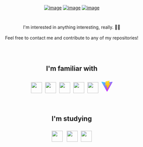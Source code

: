 <div style="text-align: center">

<a href="https://gabrielgusso.com/">![image](https://img.shields.io/badge/-gabrielgusso.com-031d2e?style=flat)</a>
<a href="mailto:gabrielpgusso@gmail.com">![image](https://img.shields.io/badge/-gabrielpgusso@gmail.com-031d2e?style=flat&logo=gmail)</a>
<a href="https://www.linkedin.com/in/ggusso/">![image](https://img.shields.io/badge/-ggusso-031d2e?style=flat&logo=linkedin)</a>

</div>
<br>

<p style="text-align: center"> I'm interested in anything interesting, really. 🧙‍♂️ <br> <br>
Feel free to contact me and contribute to any of my repositories!
</p>

<br>
<br>

## <p style="text-align: center">I'm familiar with</p>

<div class="languages" style="text-align: center"><img src="https://cdn.jsdelivr.net/gh/devicons/devicon/icons/html5/html5-original.svg"/><img src="https://cdn.jsdelivr.net/gh/devicons/devicon/icons/css3/css3-original.svg" /><img src="https://cdn.jsdelivr.net/gh/devicons/devicon/icons/javascript/javascript-original.svg" /><img src="https://cdn.jsdelivr.net/gh/devicons/devicon/icons/react/react-original.svg" /><img src="https://cdn.jsdelivr.net/gh/devicons/devicon/icons/nextjs/nextjs-original.svg" /><svg xmlns="http://www.w3.org/2000/svg" width="256" height="257" viewBox="0 0 256 257"><defs><linearGradient id="logosVitejs0" x1="-.828%" x2="57.636%" y1="7.652%" y2="78.411%"><stop offset="0%" stop-color="#41D1FF"/><stop offset="100%" stop-color="#BD34FE"/></linearGradient><linearGradient id="logosVitejs1" x1="43.376%" x2="50.316%" y1="2.242%" y2="89.03%"><stop offset="0%" stop-color="#FFEA83"/><stop offset="8.333%" stop-color="#FFDD35"/><stop offset="100%" stop-color="#FFA800"/></linearGradient></defs><path fill="url(#logosVitejs0)" d="M255.153 37.938L134.897 252.976c-2.483 4.44-8.862 4.466-11.382.048L.875 37.958c-2.746-4.814 1.371-10.646 6.827-9.67l120.385 21.517a6.537 6.537 0 0 0 2.322-.004l117.867-21.483c5.438-.991 9.574 4.796 6.877 9.62Z"/><path fill="url(#logosVitejs1)" d="M185.432.063L96.44 17.501a3.268 3.268 0 0 0-2.634 3.014l-5.474 92.456a3.268 3.268 0 0 0 3.997 3.378l24.777-5.718c2.318-.535 4.413 1.507 3.936 3.838l-7.361 36.047c-.495 2.426 1.782 4.5 4.151 3.78l15.304-4.649c2.372-.72 4.652 1.36 4.15 3.788l-11.698 56.621c-.732 3.542 3.979 5.473 5.943 2.437l1.313-2.028l72.516-144.72c1.215-2.423-.88-5.186-3.54-4.672l-25.505 4.922c-2.396.462-4.435-1.77-3.759-4.114l16.646-57.705c.677-2.35-1.37-4.583-3.769-4.113Z"/></svg>
          
          
          
 </div>

 <br>
 <br>

## <p style="text-align: center">I'm studying</p>

<div class="languages" style="text-align: center">

<img src="https://cdn.jsdelivr.net/gh/devicons/devicon/icons/vuejs/vuejs-original.svg" /> <img src="https://cdn.jsdelivr.net/gh/devicons/devicon/icons/mysql/mysql-original.svg" /><img src="https://cdn.jsdelivr.net/gh/devicons/devicon/icons/css3/css3-original.svg" />

 </div>

<style>
    .languages {
    }
.languages img, .languages svg {
    width: 35px;
    height: 35px;
    margin: 5px;
}
</style>
